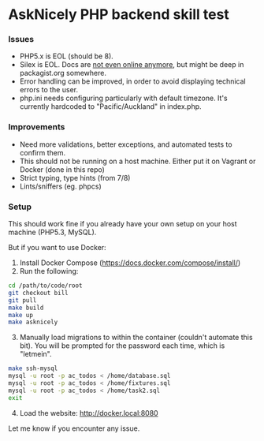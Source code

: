 AskNicely PHP backend skill test
==========================

### Issues

* PHP5.x is EOL (should be 8).
* Silex is EOL.  Docs are [not even online anymore](https://silex.symfony.com/doc/1.3/), but might be deep in packagist.org somewhere.
* Error handling can be improved, in order to avoid displaying technical errors to the user.
* php.ini needs configuring particularly with default timezone.  It's currently hardcoded to "Pacific/Auckland" in index.php.
  
### Improvements
* Need more validations, better exceptions, and automated tests to confirm them.
* This should not be running on a host machine.  Either put it on Vagrant or Docker (done in this repo)
* Strict typing, type hints (from 7/8)
* Lints/sniffers (eg. phpcs)

### Setup

This should work fine if you already have your own setup on your host machine (PHP5.3, MySQL).

But if you want to use Docker:

1. Install Docker Compose (https://docs.docker.com/compose/install/)
2. Run the following:
```bash
cd /path/to/code/root
git checkout bill
git pull
make build
make up
make asknicely
```

3. Manually load migrations to within the container (couldn't automate this bit).
   You will be prompted for the password each time, which is "letmein".
```bash
make ssh-mysql
mysql -u root -p ac_todos < /home/database.sql
mysql -u root -p ac_todos < /home/fixtures.sql
mysql -u root -p ac_todos < /home/task2.sql
exit
```

4. Load the website:  http://docker.local:8080

Let me know if you encounter any issue.

